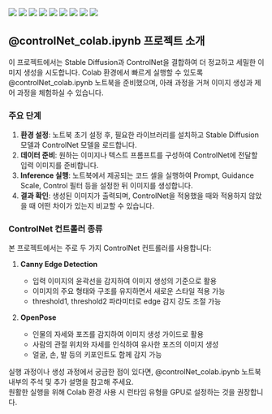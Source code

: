 ![](controlNet/rawfile.png) ![](controlNet/image.png) ![](controlNet/dragon_image.png)
![](controlNet/mangolf.png) ![](controlNet/mangolf_openpose.png)
![](controlNet/ygirlgolf.png) ![](controlNet/man_streetdance.png)
![](controlNet/ladyfashion.png) ![](controlNet/person_mt.png)

## @controlNet_colab.ipynb 프로젝트 소개

이 프로젝트에서는 Stable Diffusion과 ControlNet을 결합하여 더 정교하고 세밀한 이미지 생성을 시도합니다. Colab 환경에서 빠르게 실행할 수 있도록 @controlNet_colab.ipynb 노트북을 준비했으며, 아래 과정을 거쳐 이미지 생성과 제어 과정을 체험하실 수 있습니다.

### 주요 단계
1. **환경 설정**: 노트북 초기 설정 후, 필요한 라이브러리를 설치하고 Stable Diffusion 모델과 ControlNet 모델을 로드합니다.  
2. **데이터 준비**: 원하는 이미지나 텍스트 프롬프트를 구성하여 ControlNet에 전달할 입력 이미지를 준비합니다.  
3. **Inference 실행**: 노트북에서 제공되는 코드 셀을 실행하여 Prompt, Guidance Scale, Control 필터 등을 설정한 뒤 이미지를 생성합니다.  
4. **결과 확인**: 생성된 이미지가 출력되며, ControlNet을 적용했을 때와 적용하지 않았을 때 어떤 차이가 있는지 비교할 수 있습니다.

### ControlNet 컨트롤러 종류
본 프로젝트에서는 주로 두 가지 ControlNet 컨트롤러를 사용합니다:

1. **Canny Edge Detection**
   - 입력 이미지의 윤곽선을 감지하여 이미지 생성의 기준으로 활용
   - 이미지의 주요 형태와 구조를 유지하면서 새로운 스타일 적용 가능
   - threshold1, threshold2 파라미터로 edge 감지 강도 조절 가능

2. **OpenPose**
   - 인물의 자세와 포즈를 감지하여 이미지 생성 가이드로 활용
   - 사람의 관절 위치와 자세를 인식하여 유사한 포즈의 이미지 생성
   - 얼굴, 손, 발 등의 키포인트도 함께 감지 가능


실행 과정이나 생성 과정에서 궁금한 점이 있다면, @controlNet_colab.ipynb 노트북 내부의 주석 및 추가 설명을 참고해 주세요.  
원활한 실행을 위해 Colab 환경 사용 시 런타임 유형을 GPU로 설정하는 것을 권장합니다.
